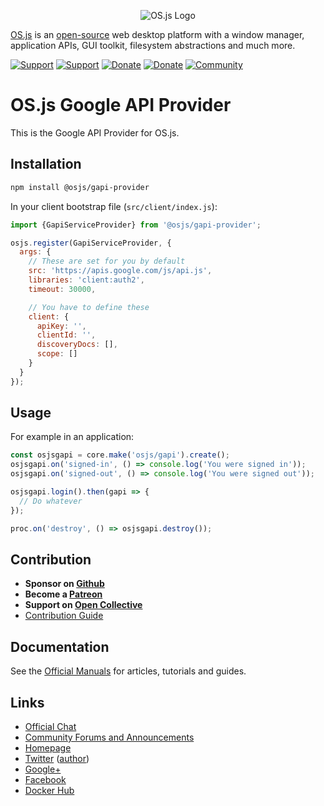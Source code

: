 <p align="center">
  <img alt="OS.js Logo" src="https://raw.githubusercontent.com/os-js/gfx/master/logo-big.png" />
</p>

[OS.js](https://www.os-js.org/) is an [open-source](https://raw.githubusercontent.com/os-js/OS.js/master/LICENSE) web desktop platform with a window manager, application APIs, GUI toolkit, filesystem abstractions and much more.

[![Support](https://img.shields.io/badge/patreon-support-orange.svg)](https://www.patreon.com/user?u=2978551&ty=h&u=2978551)
[![Support](https://img.shields.io/badge/opencollective-donate-red.svg)](https://opencollective.com/osjs)
[![Donate](https://img.shields.io/badge/liberapay-donate-yellowgreen.svg)](https://liberapay.com/os-js/)
[![Donate](https://img.shields.io/badge/paypal-donate-yellow.svg)](https://paypal.me/andersevenrud)
[![Community](https://img.shields.io/badge/join-community-green.svg)](https://community.os-js.org/)

# OS.js Google API Provider

This is the Google API Provider for OS.js.

## Installation

```bash
npm install @osjs/gapi-provider
```

In your client bootstrap file (`src/client/index.js`):

```javascript
import {GapiServiceProvider} from '@osjs/gapi-provider';

osjs.register(GapiServiceProvider, {
  args: {
    // These are set for you by default
    src: 'https://apis.google.com/js/api.js',
    libraries: 'client:auth2',
    timeout: 30000,

    // You have to define these
    client: {
      apiKey: '',
      clientId: '',
      discoveryDocs: [],
      scope: []
    }
  }
});
```

## Usage

For example in an application:

```javascript
const osjsgapi = core.make('osjs/gapi').create();
osjsgapi.on('signed-in', () => console.log('You were signed in'));
osjsgapi.on('signed-out', () => console.log('You were signed out'));

osjsgapi.login().then(gapi => {
  // Do whatever
});

proc.on('destroy', () => osjsgapi.destroy());
```

## Contribution

* **Sponsor on [Github](https://github.com/sponsors/andersevenrud)**
* **Become a [Patreon](https://www.patreon.com/user?u=2978551&ty=h&u=2978551)**
* **Support on [Open Collective](https://opencollective.com/osjs)**
* [Contribution Guide](https://github.com/os-js/OS.js/blob/master/CONTRIBUTING.md)

## Documentation

See the [Official Manuals](https://manual.os-js.org/) for articles, tutorials and guides.

## Links

* [Official Chat](https://gitter.im/os-js/OS.js)
* [Community Forums and Announcements](https://community.os-js.org/)
* [Homepage](https://os-js.org/)
* [Twitter](https://twitter.com/osjsorg) ([author](https://twitter.com/andersevenrud))
* [Google+](https://plus.google.com/b/113399210633478618934/113399210633478618934)
* [Facebook](https://www.facebook.com/os.js.org)
* [Docker Hub](https://hub.docker.com/u/osjs/)
